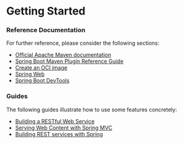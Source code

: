 # Getting Started

### Reference Documentation
For further reference, please consider the following sections:

* [Official Apache Maven documentation](https://maven.apache.org/guides/index.html)
* [Spring Boot Maven Plugin Reference Guide](https://docs.spring.io/spring-boot/docs/3.0.0-M3/maven-plugin/reference/html/)
* [Create an OCI image](https://docs.spring.io/spring-boot/docs/3.0.0-M3/maven-plugin/reference/html/#build-image)
* [Spring Web](https://docs.spring.io/spring-boot/docs/3.0.0-M3/reference/htmlsingle/#web)
* [Spring Boot DevTools](https://docs.spring.io/spring-boot/docs/3.0.0-M3/reference/htmlsingle/#using.devtools)

### Guides
The following guides illustrate how to use some features concretely:

* [Building a RESTful Web Service](https://spring.io/guides/gs/rest-service/)
* [Serving Web Content with Spring MVC](https://spring.io/guides/gs/serving-web-content/)
* [Building REST services with Spring](https://spring.io/guides/tutorials/bookmarks/)

